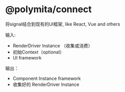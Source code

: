 # @polymita/connect

将signal结合到现有的UI框架, like React, Vue and others

输入:
- RenderDriver Instance （收集或消费）
- 初始Context（optional）
- UI framework

输出：
- Component Instance framework
- 收集好的 RenderDriver Instance
